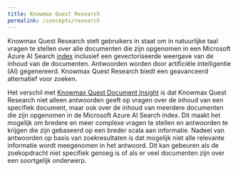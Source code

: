 ```yaml
---
title: Knowmax Quest Research
permalink: /concepts/research
---
```


Knowmax Quest Research stelt gebruikers in staat om in natuurlijke taal vragen te stellen over alle documenten die zijn opgenomen in een Microsoft Azure AI Search [index](/concepts/index) inclusief een gevectoriseerde weergave van de inhoud van de documenten. Antwoorden worden door artificiële intelligentie (AI) gegenereerd. Knowmax Quest Research biedt een geavanceerd alternatief voor zoeken. 

Het verschil met [Knowmax Quest Document Insight](/concepts/document-insight) is dat Knowmax Quest Research niet alleen antwoorden geeft op vragen over de inhoud van een specifiek document, maar ook over de inhoud van meerdere documenten die zijn opgenomen in de Microsoft Azure AI Search index. Dit maakt het mogelijk om bredere en meer complexe vragen te stellen en antwoorden te krijgen die zijn gebaseerd op een breder scala aan informatie. Nadeel van antwoorden op basis van zoekresultaten is dat mogelijk niet alle relevante informatie wordt meegenomen in het antwoord. Dit kan gebeuren als de zoekopdracht niet specifiek genoeg is of als er veel documenten zijn over een soortgelijk onderwerp.